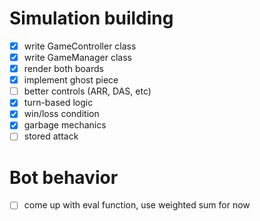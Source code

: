 # Simulation building
- [X] write GameController class
- [X] write GameManager class
- [X] render both boards
- [X] implement ghost piece
- [ ] better controls (ARR, DAS, etc)
- [X] turn-based logic
- [X] win/loss condition
- [X] garbage mechanics
- [ ] stored attack

# Bot behavior
- [ ] come up with eval function, use weighted sum for now